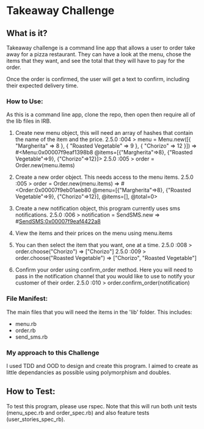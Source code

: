 # Takeaway Challenge

## What is it?
Takeaway challenge is a command line app that allows a user to order take away for a pizza restaurant. They can have a look at the menu, chose the items that they want, and see the total that they will have to pay for the order.

Once the order is confirmed, the user will get a text to confirm, including their expected delivery time.

### How to Use:
As this is a command line app, clone the repo, then open then require all of the lib files in IRB.

1. Create new menu object, this will need an array of hashes that contain the name of the item and the price.
2.5.0 :004 > menu =  Menu.new([{ "Margherita" => 8 }, { "Roasted Vegetable" => 9 }, { "Chorizo" => 12 }])
 => #<Menu:0x00007f9eaf1398b8 @items=[{"Margherita"=>8}, {"Roasted Vegetable"=>9}, {"Chorizo"=>12}]>
2.5.0 :005 > order = Order.new(menu.items)

2. Create a new order object. This needs access to the menu items.
2.5.0 :005 > order = Order.new(menu.items)
 => #<Order:0x00007f9eb01aeb80 @menu=[{"Margherita"=>8}, {"Roasted Vegetable"=>9}, {"Chorizo"=>12}], @items=[], @total=0>

3. Create a new notification object, this program currently uses sms notifications.
2.5.0 :006 > notification = SendSMS.new
 => #<SendSMS:0x00007f9eaf4422a8>

4. View the items and their prices on the menu using menu.items

5. You can then select the item that you want, one at a time.
2.5.0 :008 > order.choose("Chorizo")
=> ["Chorizo"]
2.5.0 :009 > order.choose("Roasted Vegetable")
 => ["Chorizo", "Roasted Vegetable"]

6. Confirm your order using confirm_order method. Here you will need to pass in the notification channel that you would like to use to notify your customer of their order.
2.5.0 :010 > order.confirm_order(notification)


### File Manifest:
The main files that you will need the items in the 'lib' folder. This includes:
* menu.rb
* order.rb
* send_sms.rb

### My approach to this Challenge
I used TDD and OOD to design and create this program. I aimed to create as little dependancies as possible using polymorphism and doubles.

## How to Test:
To test this program, please use rspec. Note that this will run both unit tests (menu_spec.rb and order_spec.rb) and also feature tests (user_stories_spec_rb).
